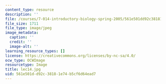 ```yaml
---
content_type: resource
description: ''
file: /courses/7-014-introductory-biology-spring-2005/561e501dd92c38181e74b5cf6d64ead7_lec14.jpg
file_size: 1711
file_type: image/jpeg
image_metadata:
  caption: ''
  credit: ''
  image-alt: ''
learning_resource_types: []
license: https://creativecommons.org/licenses/by-nc-sa/4.0/
ocw_type: OCWImage
resourcetype: Image
title: lec14.jpg
uid: 561e501d-d92c-3818-1e74-b5cf6d64ead7
---
```

